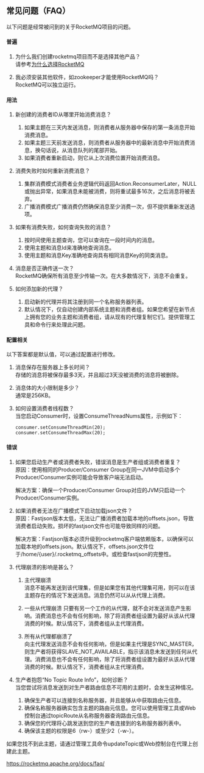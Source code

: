 ## 常见问题（FAQ）

以下问题是经常被问到的关于RocketMQ项目的问题。

#### 普遍
1. 为什么我们创建rocketmq项目而不是选择其他产品？  
    请参考[为什么选择RocketMQ][1]

2. 我必须安装其他软件，如zookeeper才能使用RocketMQ吗？  
    RocketMQ可以独立运行。

#### 用法
1. 新创建的消费者ID从哪里开始消费消息？
    1. 如果主题在三天内发送消息，则消费者从服务器中保存的第一条消息开始消费消息。
    2. 如果主题三天前发送消息，则消费者从服务器中的最新消息中开始消费消息，换句话说，从消息队列的尾部开始。
    3. 如果消费者重新启动，则它从上次消费位置开始消费消息。
    
2. 消费失败时如何重新消费消息？
    1. 集群消费模式消费者业务逻辑代码返回Action.ReconsumerLater，NULL或抛出异常，如果消息未能被消费，则将重试最多16次，之后消息将被丢弃。
    2. 广播消费模式广播消费仍然确保消息至少消费一次，但不提供重新发送选项。

3. 如果有消费失败，如何查询失败的消息？
    1. 按时间使用主题查询，您可以查询在一段时间内的消息。
    2. 使用主题和消息Id来准确地查询消息。
    3. 使用主题和消息Key准确地查询具有相同消息Key的同类消息。

4. 消息是否正确传送一次？  
    RocketMQ确保所有消息至少传输一次。在大多数情况下，消息不会重复。

5. 如何添加新的代理？
    1. 启动新的代理并将其注册到同一个名称服务器列表。
    2. 默认情况下，仅自动创建内部系统主题和消费者组。如果您希望在新节点上拥有您的业务主题和消费者组，请从现有的代理复制它们。提供管理工具和命令行来处理此问题。

#### 配置相关
以下答案都是默认值，可以通过配置进行修改。

1. 消息保存在服务器上多长时间？  
    存储的消息将被保存最多3天，并且超过3天没被消费的消息将被删除。

2. 消息体的大小限制是多少？  
    通常是256KB。

3. 如何设置消费者线程数？  
    当您启动Consumer时，设置ConsumeThreadNums属性，示例如下：
    ```
    consumer.setConsumeThreadMin(20);
    consumer.setConsumeThreadMax(20);
    ```

#### 错误
1. 如果您启动生产者或消费者失败，错误消息是生产者组或消费者重复？  
    原因：使用相同的Producer/Consumer Group在同一JVM中启动多个Producer/Consumer实例可能会导致客户端无法启动。

    解决方案：确保一个Producer/Consumer Group对应的JVM只启动一个Producer/Consumer实例。

2. 如果消费者无法在广播模式下启动加载json文件？  
    原因：Fastjson版本太低，无法让广播消费者加载本地的offsets.json，导致消费者启动失败。损坏的fastjson文件也可能导致同样的问题。  

    解决方案：Fastjson版本必须升级到rocketmq客户端依赖版本，以确保可以加载本地的offsets.json。默认情况下，offsets.json文件位于/home/{user}/.rocketmq_offsets中。或检查fastjson的完整性。

3. 代理崩溃的影响是甚么？
    1. 主代理崩溃  
    消息不能再发送到该代理集，但是如果您有其他代理集可用，则可以在该主题存在的情况下发送消息。消息仍然可以从从代理上消费。

    2. 一些从代理崩溃
    只要有另一个工作的从代理，就不会对发送消息产生影响。消费消息也不会有任何影响，除了将消费者组设置为最好从该从代理消费的时候。默认情况下，消费者组从主代理消费。

    3. 所有从代理都崩溃了  
    向主代理发送消息不会有任何影响，但是如果主代理是SYNC_MASTER，则生产者将获得SLAVE_NOT_AVAILABLE，指示该消息未发送到任何从代理。消费消息也不会有任何影响，除了将消费者组设置为最好从该从代理消费的时候。默认情况下，消费者组从主代理消费。

4. 生产者抱怨“No Topic Route Info”，如何诊断？  
    当您尝试将消息发送到对生产者路由信息不可用的主题时，会发生这种情况。

    1. 确保生产者可以连接到名称服务器，并且能够从中获取路由元信息。
    2. 确保名称服务器确实包含主题的路由元信息。您可以使用管理工具或Web控制台通过topicRoute从名称服务器查询路由元信息。
    3. 确保您的代理将心跳发送到您的生产者连接到的名称服务器列表中。
    4. 确保该主题的权限是6（rw-）或至少2（-w-）。
    
如果您找不到此主题，请通过管理工具命令updateTopic或Web控制台在代理上创建此主题。

[1]: https://rocketmq.apache.org/docs/motivation/

https://rocketmq.apache.org/docs/faq/